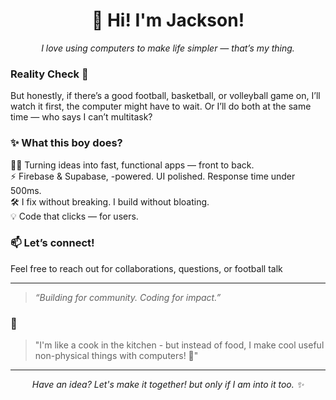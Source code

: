 <div align="center">
  <h1>👋 Hi! I'm Jackson!</h1>
  <p><em>I love using computers to make life simpler — that’s my thing.</em></p>
</div>

### Reality Check 📖


But honestly, if there’s a good football, basketball, or volleyball game on, I’ll watch it first, the computer might have to wait. Or I’ll do both at the same time — who says I can’t multitask?

### ✨ What this boy does?

👨‍💻 Turning ideas into fast, functional apps — front to back.  
⚡ Firebase & Supabase, -powered. UI polished. Response time under 500ms.  
🛠️ I fix without breaking. I build without bloating.  
💡 Code that clicks — for users.




### 📫 Let’s connect!
Feel free to reach out for collaborations, questions, or football talk 

---

> *“Building for community. Coding for impact.”*


### 🌟

> "I'm like a cook in the kitchen - but instead of food, I make cool useful non-physical things with computers! 🍳"

---
<div align="center">
  <i>Have an idea? Let's make it together! but only if I am into it too. ✨</i>
</div>
